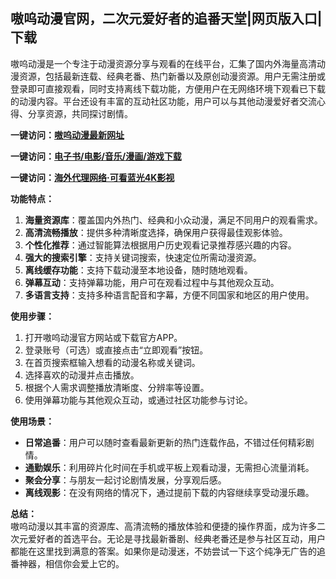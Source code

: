 <h2>嗷呜动漫官网，二次元爱好者的追番天堂|网页版入口|下载</h2>
<p>嗷呜动漫是一个专注于动漫资源分享与观看的在线平台，汇集了国内外海量高清动漫资源，包括最新连载、经典老番、热门新番以及原创动漫资源。用户无需注册或登录即可直接观看，同时支持离线下载功能，方便用户在无网络环境下观看已下载的动漫内容。平台还设有丰富的互动社区功能，用户可以与其他动漫爱好者交流心得、分享资源，共同探讨剧情。</p>
<p><strong>一键访问：</strong><a href="https://aowutv.wwwnav.com/" target="_blank" ><strong>嗷呜动漫最新网址</strong></a></p>
<p><strong>一键访问：</strong><a href="https://wangpanziyuan.pages.dev/" target="_blank" ><strong>电子书/电影/音乐/漫画/游戏下载</strong></a></p>
<p><strong>一键访问：</strong><a href="http://ip.harmonylink.net/share/e82025" target="_blank" ><strong>海外代理网络·可看蓝光4K影视</strong></a></p>
<p><strong>功能特点：</strong></p>
<ol>
  <li><strong>海量资源库</strong>：覆盖国内外热门、经典和小众动漫，满足不同用户的观看需求。</li>
  <li><strong>高清流畅播放</strong>：提供多种清晰度选择，确保用户获得最佳观影体验。</li>
  <li><strong>个性化推荐</strong>：通过智能算法根据用户历史观看记录推荐感兴趣的内容。</li>
  <li><strong>强大的搜索引擎</strong>：支持关键词搜索，快速定位所需动漫资源。</li>
  <li><strong>离线缓存功能</strong>：支持下载动漫至本地设备，随时随地观看。</li>
  <li><strong>弹幕互动</strong>：支持弹幕功能，用户可在观看过程中与其他观众互动。</li>
  <li><strong>多语言支持</strong>：支持多种语言配音和字幕，方便不同国家和地区的用户使用。</li>
</ol>
<p><strong>使用步骤：</strong></p>
<ol>
  <li>打开嗷呜动漫官方网站或下载官方APP。</li>
  <li>登录账号（可选）或直接点击“立即观看”按钮。</li>
  <li>在首页搜索框输入想看的动漫名称或关键词。</li>
  <li>选择喜欢的动漫并点击播放。</li>
  <li>根据个人需求调整播放清晰度、分辨率等设置。</li>
  <li>使用弹幕功能与其他观众互动，或通过社区功能参与讨论。</li>
</ol>
<p><strong>使用场景：</strong></p>
<ul>
  <li><strong>日常追番</strong>：用户可以随时查看最新更新的热门连载作品，不错过任何精彩剧情。</li>
  <li><strong>通勤娱乐</strong>：利用碎片化时间在手机或平板上观看动漫，无需担心流量消耗。</li>
  <li><strong>聚会分享</strong>：与朋友一起讨论剧情发展，分享观后感。</li>
  <li><strong>离线观影</strong>：在没有网络的情况下，通过提前下载的内容继续享受动漫乐趣。</li>
</ul>
<p><strong>总结：</strong><br>嗷呜动漫以其丰富的资源库、高清流畅的播放体验和便捷的操作界面，成为许多二次元爱好者的首选平台。无论是寻找最新番剧、经典老番还是参与社区互动，用户都能在这里找到满意的答案。如果你是动漫迷，不妨尝试一下这个纯净无广告的追番神器，相信你会爱上它的。</p>
